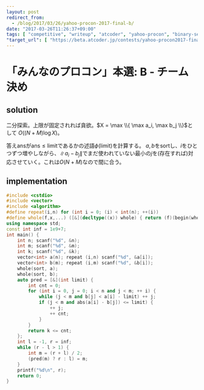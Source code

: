 ```yaml
---
layout: post
redirect_from:
  - /blog/2017/03/26/yahoo-procon-2017-final-b/
date: "2017-03-26T11:26:37+09:00"
tags: [ "competitive", "writeup", "atcoder", "yahoo-procon", "binary-search", "greedy" ]
"target_url": [ "https://beta.atcoder.jp/contests/yahoo-procon2017-final-open/tasks/yahoo_procon2017_final_b" ]
---
```


# 「みんなのプロコン」本選: B - チーム決め

## solution

二分探索。上限が固定されれば貪欲。$X = \max \\{ \max a_i, \max b_j \\}$として $O((N + M) \log X)$。

答え$\mathrm{ans}$が$\mathrm{ans} \le \mathrm{limit}$であるかの述語$\phi(\mathrm{limit})$を計算する。
$a, b$をsortし、$i$をひとつずつ増やしながら、$\|a_i - b_j\|$でまだ使われていない最小の$j$を(存在すれば)対応させていく。これは$O(N + M)$なので間に合う。

## implementation

``` c++
#include <cstdio>
#include <vector>
#include <algorithm>
#define repeat(i,n) for (int i = 0; (i) < int(n); ++(i))
#define whole(f,x,...) ([&](decltype((x)) whole) { return (f)(begin(whole), end(whole), ## __VA_ARGS__); })(x)
using namespace std;
const int inf = 1e9+7;
int main() {
    int n; scanf("%d", &n);
    int m; scanf("%d", &m);
    int k; scanf("%d", &k);
    vector<int> a(n); repeat (i,n) scanf("%d", &a[i]);
    vector<int> b(m); repeat (i,m) scanf("%d", &b[i]);
    whole(sort, a);
    whole(sort, b);
    auto pred = [&](int limit) {
        int cnt = 0;
        for (int i = 0, j = 0; i < n and j < m; ++ i) {
            while (j < m and b[j] < a[i] - limit) ++ j;
            if (j < m and abs(a[i] - b[j]) <= limit) {
                ++ j;
                ++ cnt;
            }
        }
        return k <= cnt;
    };
    int l = -1, r = inf;
    while (r - l > 1) {
        int m = (r + l) / 2;
        (pred(m) ? r : l) = m;
    }
    printf("%d\n", r);
    return 0;
}
```
